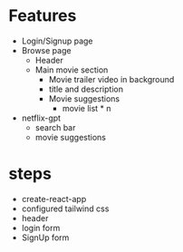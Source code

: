 # Features
- Login/Signup page
- Browse page
    - Header
    - Main movie section
        - Movie trailer video in background
        - title and description
        - Movie suggestions
            - movie list * n
- netflix-gpt
    - search bar
    - movie suggestions

# steps
- create-react-app
- configured tailwind css
- header
- login form
- SignUp form
